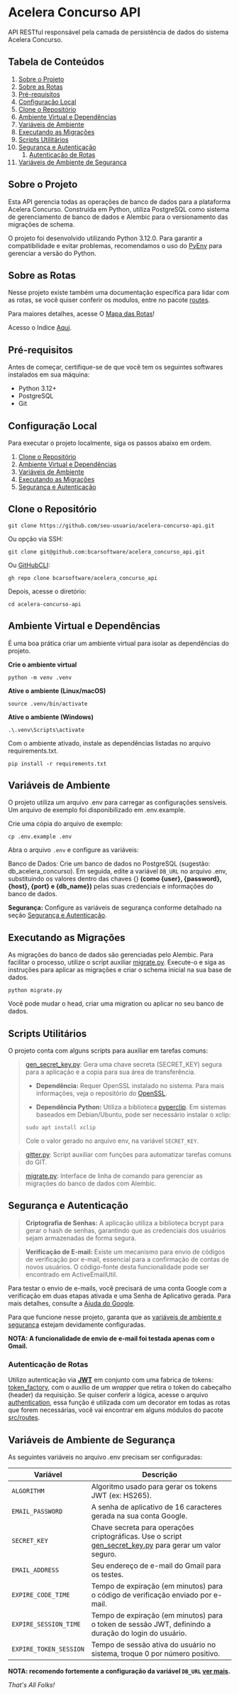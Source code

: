 # Acelera Concurso API
API RESTful responsável pela camada de persistência de dados do sistema Acelera Concurso.

## Tabela de Conteúdos
1. [Sobre o Projeto](#sobre-o-projeto)
2. [Sobre as Rotas](#sobre-as-rotas)
3. [Pré-requisitos](#pré-requisitos)
4. [Configuração Local](#configuração-local)
5. [Clone o Repositório](#clone-o-repositório)
6. [Ambiente Virtual e Dependências](#ambiente-virtual-e-dependências)
7. [Variáveis de Ambiente](#variáveis-de-ambiente)
8. [Executando as Migrações](#executando-as-migrações)
9. [Scripts Utilitários](#scripts-utilitários)
10. [Segurança e Autenticação](#segurança-e-autenticação)
    1. [Autenticação de Rotas](#autenticação-de-rotas)
11. [Variáveis de Ambiente de Segurança](#variáveis-de-ambiente-de-segurança)

## Sobre o Projeto
Esta API gerencia todas as operações de banco de dados para a plataforma Acelera Concurso. Construída em Python, utiliza PostgreSQL como sistema de gerenciamento de banco de dados e Alembic para o versionamento das migrações de schema.

O projeto foi desenvolvido utilizando Python 3.12.0. Para garantir a compatibilidade e evitar problemas, recomendamos o uso do [PyEnv](https://github.com/pyenv/pyenv) para gerenciar a versão do Python.

## Sobre as Rotas
Nesse projeto existe também uma documentação específica para lidar com as rotas, se você quiser conferir os modulos, entre no pacote [routes](src/routes).

Para maiores detalhes, acesse O [Mapa das Rotas](/docs/ROUTES_MAP.md)!

Acesso o Indice [Aqui](/docs/ROUTES_MAP.md#tabela-de-conteúdo).

## Pré-requisitos
Antes de começar, certifique-se de que você tem os seguintes softwares instalados em sua máquina:

* Python 3.12+ 
* PostgreSQL 
* Git

## Configuração Local
Para executar o projeto localmente, siga os passos abaixo em ordem.
1. [Clone o Repositório](#clone-o-repositório)
2. [Ambiente Virtual e Dependências](#ambiente-virtual-e-dependências)
3. [Variáveis de Ambiente](#variáveis-de-ambiente)
4. [Executando as Migrações](#executando-as-migrações)
5. [Segurança e Autenticação](#segurança-e-autenticação)

## Clone o Repositório
```commandline
git clone https://github.com/seu-usuario/acelera-concurso-api.git
```
Ou opção via SSH:
```commandline
git clone git@github.com:bcarsoftware/acelera_concurso_api.git
```
Ou [GitHubCLI](https://cli.github.com/):
```commandline
gh repo clone bcarsoftware/acelera_concurso_api
```
Depois, acesse o diretório:
```commandline
cd acelera-concurso-api
```

## Ambiente Virtual e Dependências
É uma boa prática criar um ambiente virtual para isolar as dependências do projeto.

**Crie o ambiente virtual**
```commandline
python -m venv .venv
```

**Ative o ambiente (Linux/macOS)**
```commandline
source .venv/bin/activate
```

**Ative o ambiente (Windows)**
```
.\.venv\Scripts\activate
```

Com o ambiente ativado, instale as dependências listadas no arquivo requirements.txt.

```commandline
pip install -r requirements.txt
```

## Variáveis de Ambiente
O projeto utiliza um arquivo .env para carregar as configurações sensíveis. Um arquivo de exemplo foi disponibilizado em .env.example.

Crie uma cópia do arquivo de exemplo:

```commandline
cp .env.example .env
```

Abra o arquivo `.env` e configure as variáveis:

Banco de Dados: Crie um banco de dados no PostgreSQL (sugestão: db_acelera_concurso). Em seguida, edite a variável `DB_URL` no arquivo .env, substituindo os valores dentro das chaves {} **(como {user}, {password}, {host}, {port} e {db_name})**
pelas suas credenciais e informações do banco de dados.

**Segurança:** Configure as variáveis de segurança conforme detalhado na seção [Segurança e Autenticação](#segurança-e-autenticação). 

## Executando as Migrações
As migrações do banco de dados são gerenciadas pelo Alembic. Para facilitar o processo, utilize o script auxiliar [migrate.py](migrate.py). Execute-o e siga as instruções para aplicar as migrações e criar o schema inicial na sua base de dados.

```commandline
python migrate.py
```
Você pode mudar o head, criar uma migration ou aplicar no seu banco de dados.

## Scripts Utilitários
O projeto conta com alguns scripts para auxiliar em tarefas comuns:

> [gen_secret_key.py](gen_secret_key.py): Gera uma chave secreta (SECRET_KEY) segura para a aplicação e a copia para sua área de transferência. 
>
> * **Dependência:** Requer OpenSSL instalado no sistema. Para mais informações, veja o repositório do [OpenSSL](https://github.com/openssl/openssl). 
>
> * **Dependência Python:** Utiliza a biblioteca [pyperclip](https://github.com/asweigart/pyperclip). Em sistemas baseados em Debian/Ubuntu, pode ser necessário instalar o xclip:
> 
> ```commandline
> sudo apt install xclip
> ```
> Cole o valor gerado no arquivo env, na variável `SECRET_KEY`.

> [gitter.py](gitter.py): Script auxiliar com funções para automatizar tarefas comuns do GIT.

> [migrate.py](migrate.py): Interface de linha de comando para gerenciar as migrações do banco de dados com Alembic.

## Segurança e Autenticação
> **Criptografia de Senhas:**
A aplicação utiliza a biblioteca bcrypt para gerar o hash de senhas, garantindo que as credenciais dos usuários sejam armazenadas de forma segura.

> **Verificação de E-mail:**
Existe um mecanismo para envio de códigos de verificação por e-mail, essencial para a confirmação de contas de novos usuários. O código-fonte desta funcionalidade pode ser encontrado em ActiveEmailUtil.

Para testar o envio de e-mails, você precisará de uma conta Google com a verificação em duas etapas ativada e uma Senha de Aplicativo gerada. Para mais detalhes, consulte a [Ajuda do Google](https://support.google.com/mail/answer/185833?hl=pt-BR).

Para que funcione nesse projeto, garanta que as [variáveis de ambiente e segurança](#variáveis-de-ambiente-de-segurança) estejam devidamente configuradas.

**NOTA: A funcionalidade de envio de e-mail foi testada apenas com o Gmail.**

### Autenticação de Rotas
Utilizo autenticação via [**JWT**](https://github.com/jpadilla/pyjwt) em conjunto com uma fabrica de tokens: [token_factory](src/core/token_factory.py), com o auxílio de um *wrapper* que retira o token do cabeçalho (header) da requisição.
Se quiser conferir a lógica, acesse o arquivo [authentication](src/core/authentication.py), essa função é utilizada com
um decorator em todas as rotas que forem necessárias, você vai encontrar em alguns módulos do pacote [src/routes](src/routes).

## Variáveis de Ambiente de Segurança
As seguintes variáveis no arquivo .env precisam ser configuradas:

| Variável               | Descrição                                                                                                                    |
|------------------------|------------------------------------------------------------------------------------------------------------------------------|
| `ALGORITHM`            | Algoritmo usado para gerar os tokens JWT (ex: HS265).                                                                        |
| `EMAIL_PASSWORD`       | A senha de aplicativo de 16 caracteres gerada na sua conta Google.                                                           |
| `SECRET_KEY`           | Chave secreta para operações criptográficas. Use o script [gen_secret_key.py](gen_secret_key.py) para gerar um valor seguro. |
| `EMAIL_ADDRESS`        | Seu endereço de e-mail do Gmail para os testes.                                                                              |
| `EXPIRE_CODE_TIME`     | Tempo de expiração (em minutos) para o código de verificação enviado por e-mail.                                             |
|  `EXPIRE_SESSION_TIME` | Tempo de expiração (em minutos) para o token de sessão JWT, definindo a duração do login do usuário.                         |
| `EXPIRE_TOKEN_SESSION` | Tempo de sessão ativa do usuário no sistema, troque 0 por número positivo.                                                   |

**NOTA: recomendo fortemente a configuração da variável `DB_URL` [ver mais](#variáveis-de-ambiente).**

*That's All Folks!*